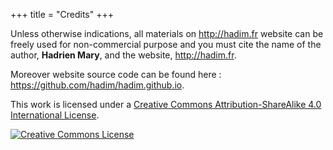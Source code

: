 +++
title = "Credits"
+++

Unless otherwise indications, all materials on <http://hadim.fr> website can be freely used for non-commercial purpose and you must cite the name of the author, **Hadrien Mary**, and the website, <http://hadim.fr>.

Moreover website source code can be found here : https://github.com/hadim/hadim.github.io.

This work is licensed under a <a rel="license" href="http://creativecommons.org/licenses/by-sa/4.0/">Creative Commons Attribution-ShareAlike 4.0 International License</a>.

<a rel="license" href="http://creativecommons.org/licenses/by-sa/4.0/"><img alt="Creative Commons License" style="border-width:0" src="https://i.creativecommons.org/l/by-sa/4.0/88x31.png" /></a>
